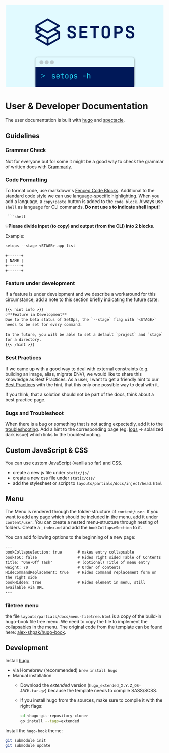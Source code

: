 <p align="center">
  <a href="https://www.setops.co">
    <img src="static/setops_meta.png" width="500px" alt="SetOps" />
  </a>
</p>

# User & Developer Documentation
The user documentation is built with [hugo](https://github.com/gohugoio/hugo) and [spectacle](https://github.com/sourcey/spectacle).

## Guidelines

### Grammar Check
Not for everyone but for some it might be a good way to check the grammar of written docs with [Grammarly](https://www.grammarly.com/).

### Code Formatting

To format code, use markdown's [Fenced Code Blocks](https://www.markdownguide.org/extended-syntax/#fenced-code-blocks). Additional to the standard code style we can use language-specific highlighting. When you add a language, a `copy+paste` button is added to the `code block`. Always use `shell` as language for CLI commands. **Do not use `$` to indicate shell input!**

```
 ```shell
```

💡**Please divide input (to copy) and output (from the CLI) into 2 blocks.**

Example:
```shell
setops --stage <STAGE> app list
```
```
+------+
| NAME |
+------+
+------+
```

### Feature under development
If a feature is under development and we describe a workaround for this circumstance, add a note to this section briefly indicating the future state:

```
{{< hint info >}}
💡**Feature in Development**
Due to the beta status of SetOps, the `--stage` flag with `<STAGE>` needs to be set for every command.

In the future, you will be able to set a default `project` and `stage` for a directory.
{{< /hint >}}
```

### Best Practices
If we came up with a good way to deal with external constraints (e.g. building an image, alias, migrate ENV), we would like to share this knowledge as Best Practices. As a user, I want to get a friendly hint to our [Best Practices](content/latest/user/best-practices) with the hint, that this only one possible way to deal with it.

If you think, that a solution should not be part of the docs, think about a best practice page.

### Bugs and Troubleshoot
When there is a bug or something that is not acting expectedly, add it to the [troubleshooting](content/latest/user/support/troubleshooting.md). Add a hint to the corresponding page (eg. [logs](content/latest/user/interaction/logs.md) -> solarized dark issue) which links to the troubleshooting.


## Custom JavaScript & CSS
You can use custom JavaScript (vanilla so far) and CSS.

- create a new js file under `static/js/`
- create a new css file under `static/css/`
- add the stylesheet or script to `layouts/partials/docs/inject/head.html`

## Menu

The Menu is rendered through the folder-structure of `content/user`. If you want to add any page which should be included in the menu, add it under `content/user`. You can create a nested menu-structure through nesting of folders. Create a `_index.md` and add the `bookCollapseSection` to it.

You can add following options to the beginning of a new page:

```
---
bookCollapseSection: true       # makes entry collapsable
bookToC: false                  # Hides right sided Table of Contents
title: "One-Off Task"           # (optional) Title of menu entry
weight: 70                      # Order of contents
HideCommandReplacement: true    # Hides command replacement form on the right side
bookHidden: true                # Hides element in menu, still available via URL
---
```

### filetree menu
the file `layouts/partials/docs/menu-filetree.html` is a copy of the build-in hugo-book file tree menu. We need to copy the file to implement the collapsables in the menu. The original code from the template can be found here: [alex-shpak/hugo-book](https://github.com/alex-shpak/hugo-book/blob/62004506e2fa0980777de5b1de045d5101d01f6c/layouts/partials/docs/menu-filetree.html).


## Development
Install [hugo](https://github.com/gohugoio/hugo)
  - via Homebrew (recommended) `brew install hugo`
  - Manual installation
    - Download the *extended* version (`hugo_extended_X.Y.Z_OS-ARCH.tar.gz`) because the template needs to compile SASS/SCSS.
    - If you install hugo from the sources, make sure to compile it with the right flags:

      ```bash
      cd <hugo-git-repository-clone>
      go install --tags=extended
      ```

Install the `hugo-book` theme:
```bash
git submodule init
git submodule update
```

